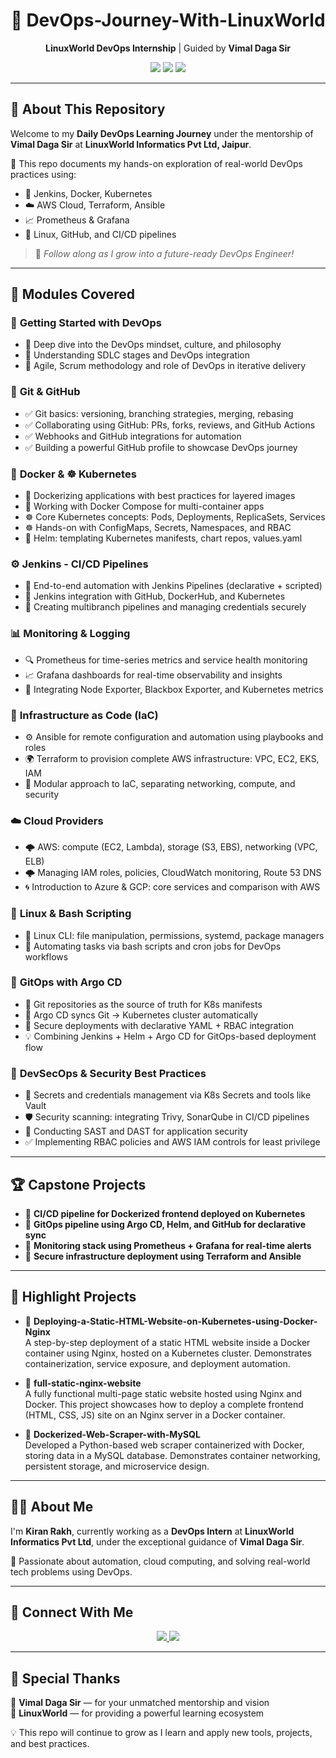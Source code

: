 <h1 align="center">🚀 DevOps-Journey-With-LinuxWorld</h1>

<p align="center">
  <strong>LinuxWorld DevOps Internship</strong> | Guided by <strong>Vimal Daga Sir</strong>
</p>

<p align="center">
  <img src="https://img.shields.io/badge/LinuxWorld-Tech%20Intern-blue?style=for-the-badge&logo=linux" />
  <img src="https://img.shields.io/github/last-commit/Kiranrakh/LW-DevOps-Learning-Daily?style=for-the-badge&color=green" />
  <img src="https://img.shields.io/badge/Made%20With-Markdown-1f425f.svg?style=for-the-badge&logo=markdown" />
</p>

---

## 📘 About This Repository

Welcome to my **Daily DevOps Learning Journey** under the mentorship of **Vimal Daga Sir** at **LinuxWorld Informatics Pvt Ltd, Jaipur**.

📌 This repo documents my hands-on exploration of real-world DevOps practices using:

- 🔧 Jenkins, Docker, Kubernetes
- ☁️ AWS Cloud, Terraform, Ansible
- 📈 Prometheus & Grafana
- 🐧 Linux, GitHub, and CI/CD pipelines

> 🚀 *Follow along as I grow into a future-ready DevOps Engineer!*

---

## 🧭 Modules Covered

### 🏁 **Getting Started with DevOps**
- 🔹 Deep dive into the DevOps mindset, culture, and philosophy
- 🔹 Understanding SDLC stages and DevOps integration
- 🔹 Agile, Scrum methodology and role of DevOps in iterative delivery

### 🔗 **Git & GitHub**
- ✅ Git basics: versioning, branching strategies, merging, rebasing
- ✅ Collaborating using GitHub: PRs, forks, reviews, and GitHub Actions
- ✅ Webhooks and GitHub integrations for automation
- ✅ Building a powerful GitHub profile to showcase DevOps journey

### 🐳 **Docker & ☸️ Kubernetes**
- 🐳 Dockerizing applications with best practices for layered images
- 🐳 Working with Docker Compose for multi-container apps
- ☸️ Core Kubernetes concepts: Pods, Deployments, ReplicaSets, Services
- ☸️ Hands-on with ConfigMaps, Secrets, Namespaces, and RBAC
- 🎯 Helm: templating Kubernetes manifests, chart repos, values.yaml

### ⚙️ **Jenkins - CI/CD Pipelines**
- 🔄 End-to-end automation with Jenkins Pipelines (declarative + scripted)
- 🧩 Jenkins integration with GitHub, DockerHub, and Kubernetes
- 🚀 Creating multibranch pipelines and managing credentials securely

### 📊 **Monitoring & Logging**
- 🔍 Prometheus for time-series metrics and service health monitoring
- 📈 Grafana dashboards for real-time observability and insights
- 📜 Integrating Node Exporter, Blackbox Exporter, and Kubernetes metrics

### 🧱 **Infrastructure as Code (IaC)**
- ⚙️ Ansible for remote configuration and automation using playbooks and roles
- 🌍 Terraform to provision complete AWS infrastructure: VPC, EC2, EKS, IAM
- 🧩 Modular approach to IaC, separating networking, compute, and security

### ☁️ **Cloud Providers**
- 🌩️ AWS: compute (EC2, Lambda), storage (S3, EBS), networking (VPC, ELB)
- 🌩️ Managing IAM roles, policies, CloudWatch monitoring, Route 53 DNS
- 🌀 Introduction to Azure & GCP: core services and comparison with AWS

### 🐧 **Linux & Bash Scripting**
- 🧰 Linux CLI: file manipulation, permissions, systemd, package managers
- 📜 Automating tasks via bash scripts and cron jobs for DevOps workflows

### 🔁 **GitOps with Argo CD**
- 🚀 Git repositories as the source of truth for K8s manifests
- 🔄 Argo CD syncs Git → Kubernetes cluster automatically
- 🔐 Secure deployments with declarative YAML + RBAC integration
- 💡 Combining Jenkins + Helm + Argo CD for GitOps-based deployment flow

### 🔐 **DevSecOps & Security Best Practices**
- 🔎 Secrets and credentials management via K8s Secrets and tools like Vault
- 🛡️ Security scanning: integrating Trivy, SonarQube in CI/CD pipelines
- 🧪 Conducting SAST and DAST for application security
- ✅ Implementing RBAC policies and AWS IAM controls for least privilege

---

## 🏆 **Capstone Projects**

- 🔹 **CI/CD pipeline for Dockerized frontend deployed on Kubernetes**
- 🔹 **GitOps pipeline using Argo CD, Helm, and GitHub for declarative sync**
- 🔹 **Monitoring stack using Prometheus + Grafana for real-time alerts**
- 🔹 **Secure infrastructure deployment using Terraform and Ansible**

---

## 🚀 **Highlight Projects**

- 🔸 **Deploying-a-Static-HTML-Website-on-Kubernetes-using-Docker-Nginx**  
  A step-by-step deployment of a static HTML website inside a Docker container using Nginx, hosted on a Kubernetes cluster. Demonstrates containerization, service exposure, and deployment automation.

- 🔸 **full-static-nginx-website**  
  A fully functional multi-page static website hosted using Nginx and Docker. This project showcases how to deploy a complete frontend (HTML, CSS, JS) site on an Nginx server in a Docker container.

- 🔸 **Dockerized-Web-Scraper-with-MySQL**  
  Developed a Python-based web scraper containerized with Docker, storing data in a MySQL database. Demonstrates container networking, persistent storage, and microservice design.

---

## 🙋‍♂️ **About Me**  
I'm **Kiran Rakh**, currently working as a **DevOps Intern** at **LinuxWorld Informatics Pvt Ltd**, under the exceptional guidance of **Vimal Daga Sir**.

📌 Passionate about automation, cloud computing, and solving real-world tech problems using DevOps.

---

## 📡 **Connect With Me**  
<p align="center">  
  <a href="https://www.linkedin.com/in/kiran-rakh-b644b6248/"> <img src="https://img.shields.io/badge/LinkedIn-Kiran%20Rakh-blue?style=for-the-badge&logo=linkedin" /> </a>  
  <a href="https://github.com/Kiranrakh"> <img src="https://img.shields.io/badge/GitHub-Kiranrakh-black?style=for-the-badge&logo=github" /> </a>  
</p>

---

## 🙏 **Special Thanks**
🧠 **Vimal Daga Sir** — for your unmatched mentorship and vision  
🏢 **LinuxWorld** — for providing a powerful learning ecosystem  

💡 This repo will continue to grow as I learn and apply new tools, projects, and best practices.
